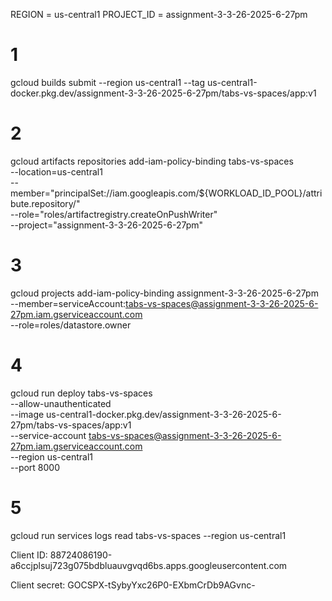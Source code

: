 REGION = us-central1
PROJECT_ID = assignment-3-3-26-2025-6-27pm

# 1
gcloud builds submit --region us-central1 --tag us-central1-docker.pkg.dev/assignment-3-3-26-2025-6-27pm/tabs-vs-spaces/app:v1

# 2
gcloud artifacts repositories add-iam-policy-binding tabs-vs-spaces \
  --location=us-central1 \
  --member="principalSet://iam.googleapis.com/${WORKLOAD_ID_POOL}/attribute.repository/" \
  --role="roles/artifactregistry.createOnPushWriter" \
  --project="assignment-3-3-26-2025-6-27pm"

# 3
gcloud projects add-iam-policy-binding assignment-3-3-26-2025-6-27pm \
  --member=serviceAccount:tabs-vs-spaces@assignment-3-3-26-2025-6-27pm.iam.gserviceaccount.com \
  --role=roles/datastore.owner

# 4
gcloud run deploy tabs-vs-spaces \
  --allow-unauthenticated \
  --image us-central1-docker.pkg.dev/assignment-3-3-26-2025-6-27pm/tabs-vs-spaces/app:v1 \
  --service-account tabs-vs-spaces@assignment-3-3-26-2025-6-27pm.iam.gserviceaccount.com \
  --region us-central1 \
  --port 8000

# 5
gcloud run services logs read tabs-vs-spaces --region us-central1


Client ID: 88724086190-a6ccjplsuj723g075bdbluauvgvqd6bs.apps.googleusercontent.com

Client secret: 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
